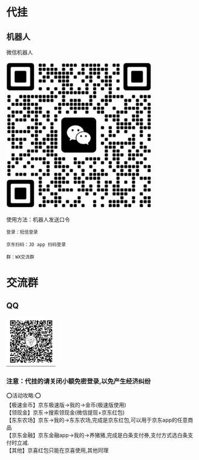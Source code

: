 # 代挂

## 机器人

微信机器人<br/>

<img src="image/wx_bot.png" width="385" alt="二维码"/>


使用方法：机器人发送口令

    登录：短信登录
    
    京东扫码：JD app 扫码登录

    群：WX交流群

# 交流群

## QQ

<img src="image/qq.png" width="130" alt="二维码"/>

### 注意：代挂的请关闭小额免密登录,以免产生经济纠纷

⭕活动攻略:⭕<br/>
【极速金币】京东极速版->我的->金币(极速版使用)<br/>
【领现金】京东->搜索领现金(微信提现+京东红包)<br/>
【东东农场】京东->我的->东东农场,完成是京东红包,可以用于京东app的任意商品<br/>
【京东金融】京东金融app->我的->养猪猪,完成是白条支付券,支付方式选白条支付时立减.<br/>
【其他】京喜红包只能在京喜使用,其他同理<br/>

